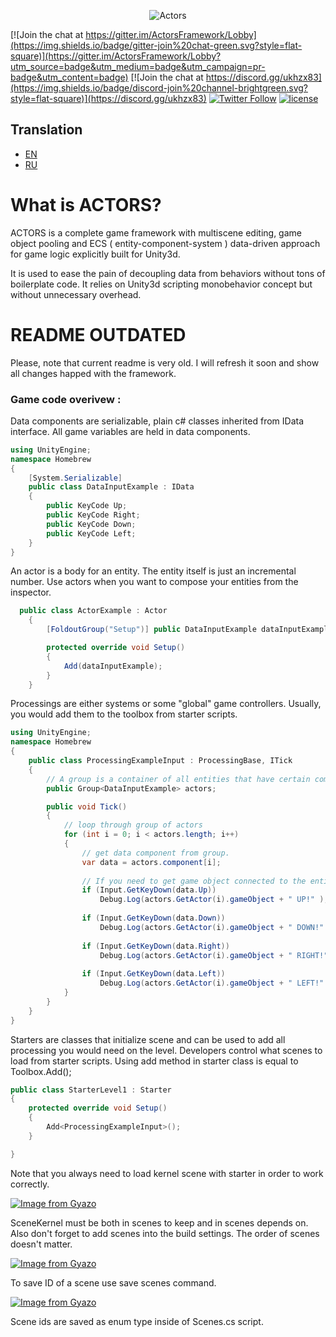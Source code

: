 <p align="center">
    <img src="http://raw.pixeye.games/logo_framework.png" alt="Actors">
</p>

[![Join the chat at https://gitter.im/ActorsFramework/Lobby](https://img.shields.io/badge/gitter-join%20chat-green.svg?style=flat-square)](https://gitter.im/ActorsFramework/Lobby?utm_source=badge&utm_medium=badge&utm_campaign=pr-badge&utm_content=badge)
[![Join the chat at https://discord.gg/ukhzx83](https://img.shields.io/badge/discord-join%20channel-brightgreen.svg?style=flat-square)](https://discord.gg/ukhzx83)
[![Twitter Follow](https://img.shields.io/badge/twitter-%40dimmPixeye-blue.svg?style=flat-square&label=Follow)](https://twitter.com/dimmPixeye)
[![license](https://img.shields.io/badge/license-MIT-brightgreen.svg?style=flat-square)](https://github.com/dimmpixeye/Actors-Unity3d-Framework/blob/master/LICENSE)

## Translation
* [EN](https://github.com/dimmpixeye/Actors-Unity3d-Framework/blob/Actor2.0/README.md)
* [RU](https://github.com/dimmpixeye/Actors-Unity3d-Framework/blob/Actor2.0/README-ru.md)

# What is ACTORS? 
ACTORS is a complete game framework with multiscene editing, game object pooling and ECS ( entity-component-system ) data-driven approach for game logic explicitly built for Unity3d. 

It is used to ease the pain of decoupling data from behaviors without tons of boilerplate code. It relies on Unity3d scripting monobehavior concept but without unnecessary overhead.

# README OUTDATED
Please, note that current readme is very old. I will refresh it soon and show all changes happed with the framework.

### Game code overivew :

Data components are serializable, plain c# classes inherited from IData interface. All game variables are held in data components.
```csharp
using UnityEngine;
namespace Homebrew
{
    [System.Serializable]
    public class DataInputExample : IData
    {
        public KeyCode Up;
        public KeyCode Right;
        public KeyCode Down;
        public KeyCode Left;
    }
}
```
An actor is a body for an entity. The entity itself is just an incremental number. Use actors when you want to compose your entities from the inspector.

```csharp
  public class ActorExample : Actor
    {
        [FoldoutGroup("Setup")] public DataInputExample dataInputExample;

        protected override void Setup()
        {
            Add(dataInputExample);   
        }
    }
```
Processings are either systems or some "global" game controllers. 
Usually, you would add them to the toolbox from starter scripts.

```csharp
using UnityEngine;
namespace Homebrew
{
    public class ProcessingExampleInput : ProcessingBase, ITick
    {
        // A group is a container of all entities that have certain components.
        public Group<DataInputExample> actors;

        public void Tick()
        {
            // loop through group of actors
            for (int i = 0; i < actors.length; i++)
            {
                // get data component from group.
                var data = actors.component[i];
                
                // If you need to get game object connected to the entity you can use.GetActor(group_index) method.
                if (Input.GetKeyDown(data.Up))
                    Debug.Log(actors.GetActor(i).gameObject + " UP!" );
                 
                if (Input.GetKeyDown(data.Down))
                    Debug.Log(actors.GetActor(i).gameObject + " DOWN!" );
                 
                if (Input.GetKeyDown(data.Right))
                    Debug.Log(actors.GetActor(i).gameObject + " RIGHT!" );
                 
                if (Input.GetKeyDown(data.Left))
                    Debug.Log(actors.GetActor(i).gameObject + " LEFT!" );
            }
        }
    }
}
```

Starters are classes that initialize scene and can be used to add all processing you would need on the level. Developers control what scenes to load from starter scripts. Using add method in starter class is equal to Toolbox.Add<T>();
 
```csharp
public class StarterLevel1 : Starter
{
    protected override void Setup()
    {
        Add<ProcessingExampleInput>();
    }

}
```
Note that you always need to load kernel scene with starter in order to work correctly.

[![Image from Gyazo](https://i.gyazo.com/12bb8bed7fb7b8b2ddf9a5ac1f279c17.gif)](https://gyazo.com/12bb8bed7fb7b8b2ddf9a5ac1f279c17)

SceneKernel must be both in scenes to keep and in scenes depends on. Also don't forget to add scenes into the build settings. The order of scenes doesn't matter.

[![Image from Gyazo](https://i.gyazo.com/00c0b22d0a76651945711171cbad1372.png)](https://gyazo.com/00c0b22d0a76651945711171cbad1372)

To save ID of a scene use save scenes command.

[![Image from Gyazo](https://i.gyazo.com/ccd34e93f273f1c2bb72bac1dbd156f7.gif)](https://gyazo.com/ccd34e93f273f1c2bb72bac1dbd156f7)

Scene ids are saved as enum type inside of Scenes.cs script.
